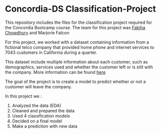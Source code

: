 # Concordia-DS Classification-Project

This repository includes the files for the classification project required for the Concordia Bootcamp course. The team for this project was [Fabiha Chowdhury](https://github.com/Fabihachow) and Marjorie Falcon

For this project, we worked with a dataset containing information from a fictional telco company that provided home phone and internet services to 7043 customers in California during a quarter.

This dataset include multiple information about each customer, such as demographics, services used and whether the customer left or is still with the company. 
More information can be found [here](https://community.ibm.com/community/user/businessanalytics/blogs/steven-macko/2019/07/11/telco-customer-churn-1113)

The goal of the project is to create a model to predict whether or not a customer will leave the company.

In this project we :
1. Analyzed the data (EDA)
2. Cleaned and prepared the data
3. Used 4 classification models
4. Decided on a final model
5. Make a prediction with new data
